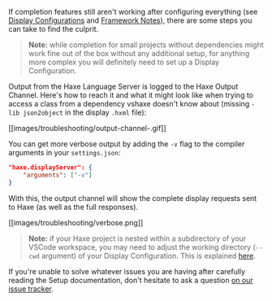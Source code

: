 If completion features still aren't working after configuring everything (see [Display Configurations](/vshaxe/vshaxe/wiki/Configuration#display-configurations-and-display-server) and [Framework Notes](/vshaxe/vshaxe/wiki/Framework-Notes)), there are some steps you can take to find the culprit.

>**Note:** while completion for small projects without dependencies might work fine out of the box without any additional setup, for anything more complex you will definitely need to set up a Display Configuration.

Output from the Haxe Language Server is logged to the Haxe Output Channel. Here's how to reach it and what it might look like when trying to access a class from a dependency vshaxe doesn't know about (missing `-lib json2object` in the display `.hxml` file):

[[images/troubleshooting/output-channel-.gif]]

You can get more verbose output by adding the `-v` flag to the compiler arguments in your `settings.json`:

```json
"haxe.displayServer": {
    "arguments": ["-v"]
}
```

With this, the output channel will show the complete display requests sent to Haxe (as well as the full responses).

[[images/troubleshooting/verbose.png]]

>**Note:** if your Haxe project is nested within a subdirectory of your VSCode workspace, you may need to adjust the working directory (`--cwd` argument) of your Display Configuration. This is explained [here](/vshaxe/vshaxe/wiki/Configuration#display-configurations-and-display-server).

If you're unable to solve whatever issues you are having after carefully reading the Setup documentation, don't hesitate to ask a question [on our issue tracker](https://github.com/vshaxe/vshaxe/issues/new).